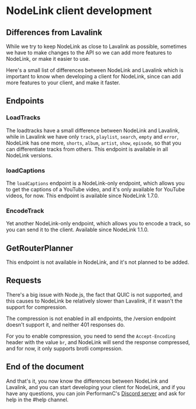# NodeLink client development

## Differences from Lavalink

While we try to keep NodeLink as close to Lavalink as possible, sometimes we have to make changes to the API so we can add more features to NodeLink, or make it easier to use.

Here's a small list of differences between NodeLink and Lavalink which is important to know when developing a client for NodeLink, since can add more features to your client, and make it faster.

## Endpoints

### LoadTracks

The loadtracks have a small difference between NodeLink and Lavalink, while in Lavalink we have only `track`, `playlist`, `search`, `empty` and `error`, NodeLink has one more, `shorts`, `album`, `artist`, `show`, `episode`, so that you can differentiate tracks from others. This endpoint is available in all NodeLink versions.

### loadCaptions

The `loadCaptions` endpoint is a NodeLink-only endpoint, which allows you to get the captions of a YouTube video, and it's only available for YouTube videos, for now. This endpoint is available since NodeLink 1.7.0.

### EncodeTrack

Yet another NodeLink-only endpoint, which allows you to encode a track, so you can send it to the client. Available since NodeLink 1.1.0.

## GetRouterPlanner

This endpoint is not available in NodeLink, and it's not planned to be added.

## Requests

There's a big issue with Node.js, the fact that QUIC is not supported, and this causes to NodeLink be relatively slower than Lavalink, if it wasn't the support for compression.

The compression is not enabled in all endpoints, the /version endpoint doesn't support it, and neither 401 responses do.

For you to enable compression, you need to send the `Accept-Encoding` header with the value `br`, and NodeLink will send the response compressed, and for now, it only supports brotli compression.

## End of the document

And that's it, you now know the differences between NodeLink and Lavalink, and you can start developing your client for NodeLink, and if you have any questions, you can join PerformanC's [Discord server](https://discord.gg/uPveNfTuCJ) and ask for help in the #help channel.

